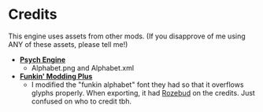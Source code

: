 # Credits
This engine uses assets from other mods. (If you disapprove of me using ANY of these assets, please tell me!)

- [**Psych Engine**](https://github.com/ShadowMario/FNF-PsychEngine)
    - Alphabet.png and Alphabet.xml
- [**Funkin' Modding Plus**](https://github.com/FunkinModdingPlus/ModdingPlus)
    - I modified the "funkin alphabet" font they had so that it overflows glyphs properly. When exporting, it had [Rozebud](https://twitter.com/helpme_thebigt) on the credits. Just confused on who to credit tbh.